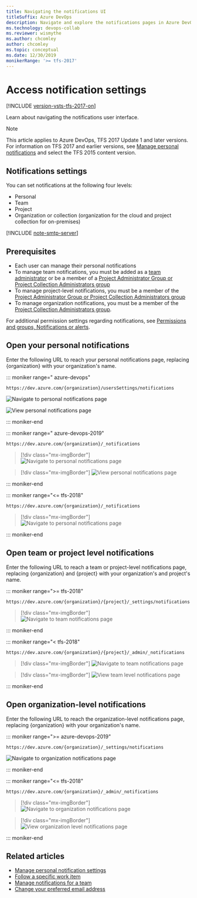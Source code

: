 ```yaml
---
title: Navigating the notifications UI
titleSuffix: Azure DevOps 
description: Navigate and explore the notifications pages in Azure DevOps and Team Foundation Server (TFS)  
ms.technology: devops-collab
ms.reviewer: wismythe
ms.author: chcomley
author: chcomley
ms.topic: conceptual
ms.date: 12/30/2019 
monikerRange: '>= tfs-2017'
---
```


# Access notification settings

[!INCLUDE [version-vsts-tfs-2017-on](../includes/version-tfs-2017-through-vsts.md)]

Learn about navigating the notifications user interface.

> [!NOTE]  
> This article applies to Azure DevOps, TFS 2017 Update 1 and later versions. For information on TFS 2017 and earlier versions, see [Manage personal notifications](manage-your-personal-notifications.md) and select the TFS 2015 content version.

## Notifications settings

You can set notifications at the following four levels:

* Personal
* Team
* Project
* Organization or collection (organization for the cloud and project collection for on-premises)

[!INCLUDE [note-smtp-server](includes/note-smtp-server.md)]

## Prerequisites

* Each user can manage their personal notifications
* To manage team notifications, you must be added as a [team administrator](../organizations/settings/add-team-administrator.md) or be a member of a [Project Administrator Group or Project Collection Administrators group](../organizations/security/set-project-collection-level-permissions.md)
* To manage project-level notifications, you must be a member of the [Project Administrator Group or Project Collection Administrators group](../organizations/security/set-project-collection-level-permissions.md)
* To manage organization notifications, you must be a member of the [Project Collection Administrators group](../organizations/security/set-project-collection-level-permissions.md).

For additional permission settings regarding notifications, see [Permissions and groups, Notifications or alerts](../organizations/security/permissions.md#notifications-or-alerts).

<a id="open-person-level" />

## Open your personal notifications

Enter the following URL to reach your personal notifications page, replacing {organization} with your organization's name.

::: moniker range=" azure-devops"

```URL
https://dev.azure.com/{organization}/usersSettings/notifications
```

![Navigate to personal notifications page](media/personal-notifications-preview.png)

![View personal notifications page](media/personal-notifications-page.png)

::: moniker-end

::: moniker range=" azure-devops-2019"

```URL
https://dev.azure.com/{organization}/_notifications
```

> [!div class="mx-imgBorder"]
> ![Navigate to personal notifications page](media/nav-personal-notifications-hub-newnav.png)

> [!div class="mx-imgBorder"]
> ![View personal notifications page](media/view-personal-notification-hub-newnav.png)

::: moniker-end

::: moniker range="<= tfs-2018"

```URL
https://dev.azure.com/{organization}/_notifications
```

> [!div class="mx-imgBorder"]
> ![Navigate to personal notifications page](media/nav-personal-notifications-hub.png)

::: moniker-end

## Open team or project level notifications

Enter the following URL to reach a team or project-level notifications page, replacing {organization} and {project} with your organization's and project's name.

::: moniker range=">= tfs-2018"

```URL
https://dev.azure.com/{organization}/{project}/_settings/notifications
```

> [!div class="mx-imgBorder"]  
> ![Navigate to team notifications page](media/nav-team-notifications-hub-newnav.png)

::: moniker-end

::: moniker range="< tfs-2018"

```URL
https://dev.azure.com/{organization}/{project}/_admin/_notifications
```

> [!div class="mx-imgBorder"]
> ![Navigate to team notifications page](media/nav-team-notifications-hub.png)

> [!div class="mx-imgBorder"]
> ![View team level notifications page](media/view-team-notification-hub.png)

::: moniker-end

<a id="open-org-level" />

## Open organization-level notifications

Enter the following URL to reach the organization-level notifications page, replacing {organization} with your organization's name.

::: moniker range=">= azure-devops-2019"

```URL
https://dev.azure.com/{organization}/_settings/notifications
```

![Navigate to organization notifications page](media/nav-organization-notifications-hub-newnav.png)

::: moniker-end

::: moniker range="<= tfs-2018"

```URL
https://dev.azure.com/{organization}/_admin/_notifications
```

> [!div class="mx-imgBorder"]
> ![Navigate to organization notifications page](media/nav-organization-notifications-hub.png)

> [!div class="mx-imgBorder"]
> ![View organization level notifications page](media/view-organization-notification-hub.png)

::: moniker-end

## Related articles

* [Manage personal notification settings](manage-your-personal-notifications.md)
* [Follow a specific work item](../boards/work-items/follow-work-items.md)
* [Manage notifications for a team](manage-team-notifications.md)
* [Change your preferred email address](change-email-address.md)
